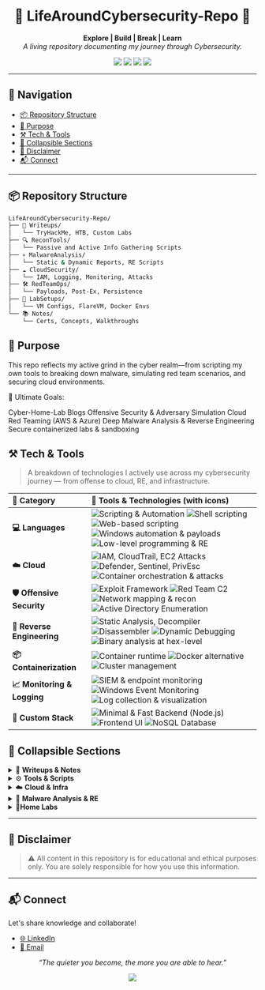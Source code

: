 <h1 align="center">🔐 LifeAroundCybersecurity-Repo 🔐</h1>

<p align="center">
  <b>Explore | Build | Break | Learn</b><br>
  <i>A living repository documenting my journey through Cybersecurity.</i>
</p>

<p align="center">
  <img src="https://img.shields.io/badge/focus-OffensiveSecurity-red?style=flat-square">
  <img src="https://img.shields.io/badge/cloud-AWS%20%7C%20Azure%20%7C%20GCP-blue?style=flat-square">
  <img src="https://img.shields.io/badge/RE%20%26%20Malware-Active-brightgreen?style=flat-square">
  <img src="https://img.shields.io/badge/status-Evolving-lightgrey?style=flat-square">
</p>

---

## 🧭 Navigation

- [📦 Repository Structure](#-repository-structure)
- [🎯 Purpose](#-purpose)
- [⚒️ Tech & Tools](#️-tech--tools)
- [📂 Collapsible Sections](#-collapsible-sections)
- [🚨 Disclaimer](#-disclaimer)
- [📬 Connect](#-connect)

---

## 📦 Repository Structure

```bash
LifeAroundCybersecurity-Repo/
├── 🧠 Writeups/
│   └── TryHackMe, HTB, Custom Labs
├── 🔍 ReconTools/
│   └── Passive and Active Info Gathering Scripts
├── 💀 MalwareAnalysis/
│   └── Static & Dynamic Reports, RE Scripts
├── ☁️ CloudSecurity/
│   └── IAM, Logging, Monitoring, Attacks
├── 🛠️ RedTeamOps/
│   └── Payloads, Post-Ex, Persistence
├── 🧪 LabSetups/
│   └── VM Configs, FlareVM, Docker Envs
└── 📚 Notes/
    └── Certs, Concepts, Walkthroughs
```

## 🎯 Purpose
This repo reflects my active grind in the cyber realm—from scripting my own tools to breaking down malware, simulating red team scenarios, and securing cloud environments.

🎯 Ultimate Goals:

Cyber-Home-Lab Blogs
Offensive Security & Adversary Simulation
Cloud Red Teaming (AWS & Azure)
Deep Malware Analysis & Reverse Engineering
Secure containerized labs & sandboxing

## ⚒️ Tech & Tools

> A breakdown of technologies I actively use across my cybersecurity journey — from offense to cloud, RE, and infrastructure.

<table>
  <thead>
    <tr>
      <th align="left">🧩 Category</th>
      <th align="left">🔧 Tools & Technologies (with icons)</th>
    </tr>
  </thead>
  <tbody>

  <tr>
      <td><strong>💻 Languages</strong></td>
      <td>
        <img src="https://img.shields.io/badge/Python-3776AB?style=flat&logo=python&logoColor=white" title="Scripting & Automation"/>
        <img src="https://img.shields.io/badge/Bash-4EAA25?style=flat&logo=gnu-bash&logoColor=white" title="Shell scripting"/>
        <img src="https://img.shields.io/badge/JavaScript-F7DF1E?style=flat&logo=javascript&logoColor=black" title="Web-based scripting"/>
        <img src="https://img.shields.io/badge/PowerShell-5391FE?style=flat&logo=powershell&logoColor=white" title="Windows automation & payloads"/>
        <img src="https://img.shields.io/badge/C-00599C?style=flat&logo=c&logoColor=white" title="Low-level programming & RE"/>
      </td>
    </tr>

  <tr>
      <td><strong>☁️ Cloud</strong></td>
      <td>
        <img src="https://img.shields.io/badge/AWS-232F3E?style=flat&logo=amazon-aws&logoColor=white" title="IAM, CloudTrail, EC2 Attacks"/>
        <img src="https://img.shields.io/badge/Azure-0078D4?style=flat&logo=microsoft-azure&logoColor=white" title="Defender, Sentinel, PrivEsc"/>
        <img src="https://img.shields.io/badge/Kubernetes-326CE5?style=flat&logo=kubernetes&logoColor=white" title="Container orchestration & attacks"/>
      </td>
    </tr>

  <tr>
      <td><strong>🛡️ Offensive Security</strong></td>
      <td>
        <img src="https://img.shields.io/badge/Metasploit-000000?style=flat&logo=data:image/svg+xml;base64,PHN2ZyBmaWxsPSIjZmZmIiB3aWR0aD0iMzIiIGhlaWdodD0iMzIiIHZpZXdCb3g9IjAgMCA0ODAgNDgwIiB4bWxucz0iaHR0cDovL3d3dy53My5vcmcvMjAwMC9zdmciPgogIDxwYXRoIGQ9Ik0yMzkgMzdMMTYzIDY2djMyTDEyMCA5OGwzMyA2NXYzOGw2OCAzOWgxNzJsNjYtMzd2LTQzbDI4LTQ4LTUxLTNWMzdsLTk4LTIwLTYwIDIweiIvPgogIDxwYXRoIGQ9Ik0yMzIgMjY5bC02MiA0M2wtMyA3M2g1NmwxNi02M3oiLz4KICA8cGF0aCBkPSJNMTgyIDIxOGg3NnY1MGgtNzZ6Ii8+Cjwvc3ZnPg==&label=Metasploit" title="Exploit Framework"/>
        <img src="https://img.shields.io/badge/Cobalt_Strike-333?style=flat&logo=cobaltstrike&logoColor=blue" title="Red Team C2"/>
        <img src="https://img.shields.io/badge/Nmap-0088cc?style=flat&logo=gnupg&logoColor=white" title="Network mapping & recon"/>
        <img src="https://img.shields.io/badge/BloodHound-red?style=flat&logo=bloodhound&logoColor=white" title="Active Directory Enumeration"/>
      </td>
    </tr>

  <tr>
      <td><strong>🧬 Reverse Engineering</strong></td>
      <td>
        <img src="https://img.shields.io/badge/Ghidra-E60000?style=flat&logo=ghidra&logoColor=white" title="Static Analysis, Decompiler"/>
        <img src="https://img.shields.io/badge/IDA--Free-000000?style=flat&logo=hexo&logoColor=white" title="Disassembler"/>
        <img src="https://img.shields.io/badge/x64dbg-black?style=flat&logo=windows&logoColor=white" title="Dynamic Debugging"/>
        <img src="https://img.shields.io/badge/Radare2-cc0000?style=flat&logo=redhat&logoColor=white" title="Binary analysis at hex-level"/>
      </td>
    </tr>

  <tr>
      <td><strong>📦 Containerization</strong></td>
      <td>
        <img src="https://img.shields.io/badge/Docker-2496ED?style=flat&logo=docker&logoColor=white" title="Container runtime"/>
        <img src="https://img.shields.io/badge/Podman-892CA0?style=flat&logo=podman&logoColor=white" title="Docker alternative"/>
        <img src="https://img.shields.io/badge/Kubernetes-326CE5?style=flat&logo=kubernetes&logoColor=white" title="Cluster management"/>
      </td>
    </tr>

  <tr>
      <td><strong>📈 Monitoring & Logging</strong></td>
      <td>
        <img src="https://img.shields.io/badge/Wazuh-0054A6?style=flat&logo=wazuh&logoColor=white" title="SIEM & endpoint monitoring"/>
        <img src="https://img.shields.io/badge/Sysmon-000000?style=flat&logo=windows&logoColor=white" title="Windows Event Monitoring"/>
        <img src="https://img.shields.io/badge/ELK_Stack-005571?style=flat&logo=elasticstack&logoColor=white" title="Log collection & visualization"/>
      </td>
    </tr>

  <tr>
      <td><strong>🧪 Custom Stack</strong></td>
      <td>
        <img src="https://img.shields.io/badge/Fastify-20232A?style=flat&logo=node.js&logoColor=white" title="Minimal & Fast Backend (Node.js)"/>
        <img src="https://img.shields.io/badge/React-20232A?style=flat&logo=react&logoColor=61DAFB" title="Frontend UI"/>
        <img src="https://img.shields.io/badge/MongoDB-4EA94B?style=flat&logo=mongodb&logoColor=white" title="NoSQL Database"/>
      </td>
    </tr>

  </tbody>
</table>


## 📂 Collapsible Sections

<details> 
<summary>📖 <strong>Writeups & Notes</strong></summary>
THM, HTB, PortSwigger labs
PDF/Markdown walkthroughs
CVE exploitation practices
Cert-specific notes (OSCP, CRTO, AZ-500)
</details> 

<details> <summary>⚙️ <strong>Tools & Scripts</strong></summary>
Auto recon & enumeration tools
Bash, Python, PowerShell payloads
Custom YARA rules for malware detection
</details> 

<details> <summary>☁️ <strong>Cloud & Infra</strong></summary>
IAM privilege escalation maps
Logging configs (CloudTrail, Sentinel)
Container attack scenarios
</details> 

<details> <summary>🔬 <strong>Malware Analysis & RE</strong></summary>
Decompiled code & analysis
Dynamic execution logs
Suspicious behavior mapping
</details> 

<details> <summary>🧪<strong>Home Labs</strong></summary>
VM Setup: Rocky Linux, FlareVM, REMnux, Kali, etc.
</details>

---
## 🚨 Disclaimer
> ⚠️ All content in this repository is for educational and ethical purposes only. You are solely responsible for how you use this information.

---
## 📬 Connect
Let's share knowledge and collaborate! 
- [🌐 LinkedIn](linkedin.com/in/pardhu-sri-rushi-varma-konduru-696886279)
- [📧 Email](pardhusreerushivarma@gmail.com)

<p align="center"> <i>“The quieter you become, the more you are able to hear.”</i> </p> <p align="center"> <img src="https://img.shields.io/badge/status-Keep_Hacking_Alive-red?style=for-the-badge&logo=github"> </p>
